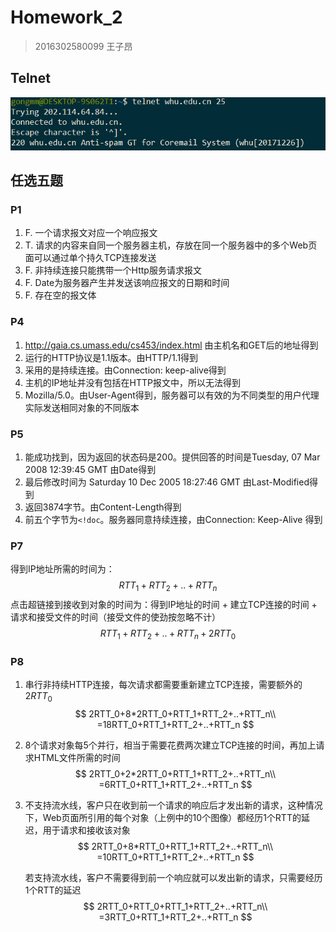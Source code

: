 # Homework_2 #

> 2016302580099 王子昂

## Telnet ##

![telnet](Homework_2.assets/telnet.png)

## 任选五题 ##

### P1 ###

1. F. 一个请求报文对应一个响应报文
2. T. 请求的内容来自同一个服务器主机，存放在同一个服务器中的多个Web页面可以通过单个持久TCP连接发送
3. F. 非持续连接只能携带一个Http服务请求报文
4. F. Date为服务器产生并发送该响应报文的日期和时间
5. F. 存在空的报文体

### P4 ###

1. http://gaia.cs.umass.edu/cs453/index.html  由主机名和GET后的地址得到
2. 运行的HTTP协议是1.1版本。由HTTP/1.1得到
3. 采用的是持续连接。由Connection: keep-alive得到
4. 主机的IP地址并没有包括在HTTP报文中，所以无法得到
5. Mozilla/5.0。由User-Agent得到，服务器可以有效的为不同类型的用户代理实际发送相同对象的不同版本

### P5 ###

1. 能成功找到，因为返回的状态码是200。提供回答的时间是Tuesday, 07 Mar 2008 12:39:45 GMT 由Date得到
2. 最后修改时间为 Saturday 10 Dec 2005 18:27:46 GMT 由Last-Modified得到
3. 返回3874字节。由Content-Length得到
4. 前五个字节为`<!doc`。服务器同意持续连接，由Connection: Keep-Alive 得到

### P7 ###

得到IP地址所需的时间为：
$$
RTT_1+RTT_2+..+RTT_n
$$
点击超链接到接收到对象的时间为：得到IP地址的时间 + 建立TCP连接的时间 + 请求和接受文件的时间（接受文件的使劲按忽略不计）
$$
RTT_1+RTT_2+..+RTT_n+2RTT_0
$$


### P8 ###

1. 串行非持续HTTP连接，每次请求都需要重新建立TCP连接，需要额外的$2RTT_0$
   $$
   2RTT_0+8*2RTT_0+RTT_1+RTT_2+..+RTT_n\\
   =18RTT_0+RTT_1+RTT_2+..+RTT_n
   $$

2. 8个请求对象每5个并行，相当于需要花费两次建立TCP连接的时间，再加上请求HTML文件所需的时间
   $$
   2RTT_0+2*2RTT_0+RTT_1+RTT_2+..+RTT_n\\
   =6RTT_0+RTT_1+RTT_2+..+RTT_n
   $$

3. 不支持流水线，客户只在收到前一个请求的响应后才发出新的请求，这种情况下，Web页面所引用的每个对象（上例中的10个图像）都经历1个RTT的延迟，用于请求和接收该对象
   $$
   2RTT_0+8*RTT_0+RTT_1+RTT_2+..+RTT_n\\
   =10RTT_0+RTT_1+RTT_2+..+RTT_n
   $$
   

   若支持流水线，客户不需要得到前一个响应就可以发出新的请求，只需要经历1个RTT的延迟
   $$
   2RTT_0+RTT_0+RTT_1+RTT_2+..+RTT_n\\
   =3RTT_0+RTT_1+RTT_2+..+RTT_n
   $$
   